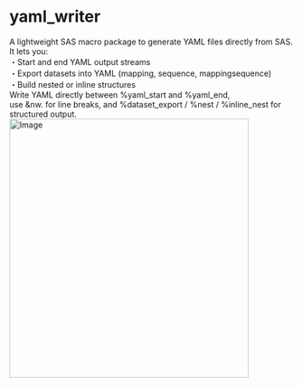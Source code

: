 # yaml_writer
A lightweight SAS macro package to generate YAML files directly from SAS.  
It lets you:  
・Start and end YAML output streams  
・Export datasets into YAML (mapping, sequence, mappingsequence)  
・Build nested or inline structures  
Write YAML directly between %yaml_start and %yaml_end,  
use &nw. for line breaks, and %dataset_export / %nest / %inline_nest for structured output.  
<img width="423" height="458" alt="Image" src="https://github.com/user-attachments/assets/89ce11e5-62b2-4655-9075-b06b349f6ab6" />
